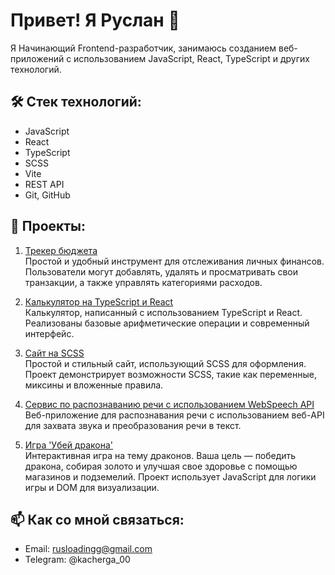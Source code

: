 # Привет! Я Руслан 👋

Я  Начинающий Frontend-разработчик, занимаюсь созданием веб-приложений с использованием JavaScript, React, TypeScript и других технологий.

## 🛠️ Стек технологий:
- JavaScript
- React
- TypeScript
- SCSS
- Vite
- REST API
- Git, GitHub

## 🚀 Проекты:
1. [Трекер бюджета](https://github.com/Fadelrun/BudgetTracker)  
   Простой и удобный инструмент для отслеживания личных финансов. Пользователи могут добавлять, удалять и просматривать свои транзакции, а также управлять категориями расходов.

2. [Калькулятор на TypeScript и React](https://github.com/Fadelrun/Calculator)  
   Калькулятор, написанный с использованием TypeScript и React. Реализованы базовые арифметические операции и современный интерфейс.

3. [Сайт на SCSS](https://github.com/Fadelrun/LandingPage)  
   Простой и стильный сайт, использующий SCSS для оформления. Проект демонстрирует возможности SCSS, такие как переменные, миксины и вложенные правила.

4. [Сервис по распознаванию речи с использованием WebSpeech API](https://github.com/Fadelrun/Speech-Recogniton-Service)  
   Веб-приложение для распознавания речи с использованием веб-API для захвата звука и преобразования речи в текст. 

5. [Игра 'Убей дракона'](https://github.com/Fadelrun/DragonGame)  
   Интерактивная игра на тему драконов. Ваша цель — победить дракона, собирая золото и улучшая свое здоровье с помощью магазинов и подземелий. Проект использует JavaScript для логики игры и DOM для визуализации.


## 📫 Как со мной связаться:
- Email: rusloadingg@gmail.com
- Telegram: @kacherga_00

